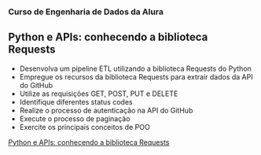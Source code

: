 ### Curso de Engenharia de Dados da Alura
## Python e APIs: conhecendo a biblioteca Requests

- Desenvolva um pipeline ETL utilizando a biblioteca Requests do Python
- Empregue os recursos da biblioteca Requests para extrair dados da API do GitHub
- Utilize as requisições GET, POST, PUT e DELETE
- Identifique diferentes status codes
- Realize o processo de autenticação na API do GitHub
- Execute o processo de paginação
- Exercite os principais conceitos de POO


[Python e APIs: conhecendo a biblioteca Requests](https://cursos.alura.com.br/course/python-apis-conhecendo-biblioteca-requests)



